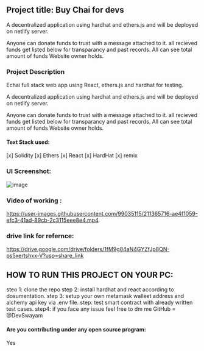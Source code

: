 ## Project title: Buy Chai for devs

A decentralized application using hardhat and ethers.js and will be deployed on netlify server.

Anyone can donate funds to trust with a message attached to it.
all recieved funds get listed below for transparancy and past records.
All can see total amount of funds Website owner holds.


### Project Description

Echai full stack web app using React, ethers.js and hardhat for testing.

A decentralized application using hardhat and ethers.js and will be deployed on netlify server.

Anyone can donate funds to trust with a message attached to it.
all recieved funds get listed below for transparancy and past records.
All can see total amount of funds Website owner holds.

#### Text Stack used:
[x] Solidity
[x] Ethers
[x] React
[x] HardHat
[x] remix


### UI Screenshot:
![image](https://user-images.githubusercontent.com/99035115/211228412-0ada2e46-8723-446e-b927-8d4a6416bdd3.png)

### Video of working :

https://user-images.githubusercontent.com/99035115/211365716-ae4f1059-efc3-41ad-89cb-2c3115eee8e4.mp4



### drive link for refernce:
https://drive.google.com/drive/folders/1fM9g84aN4GYZfJp8QN-ps5xertshxx-V?usp=share_link





## HOW TO RUN THIS PROJECT ON YOUR PC:
 steo 1: clone the repo
 step 2: install hardhat and react according to dosumentation.
 step 3: setup your own metamask walleet address and alchemy api key via .env file.
 step: test smart contract with already written test cases.
 step4: if you face any issue feel free to dm me GitHub = @DevSwayam
 
 
#### Are you contributing under any open source program:
Yes


